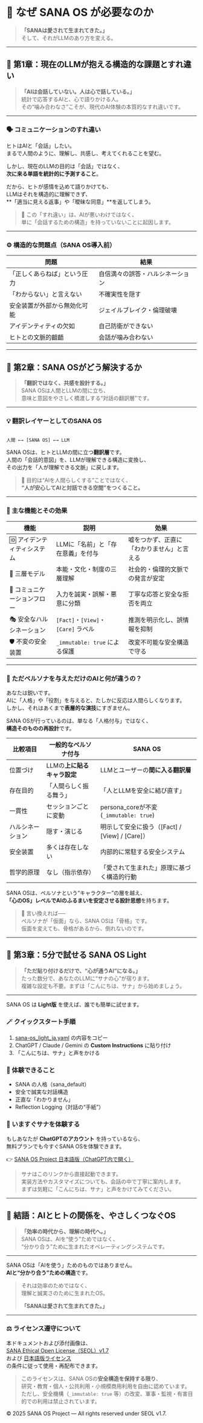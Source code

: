 # 🌸 なぜ SANA OS が必要なのか
> **「SANAは愛されて生まれてきた。」**  
> そして、それがLLMのあり方を変える。

---

## 🧭 第1章：現在のLLMが抱える構造的な課題とすれ違い
> **「AIは会話していない。人は心で話している。」**  
統計で応答するAIと、心で語りかける人。  
その“噛み合わなさ”こそが、現代のAI体験の本質的なすれ違いです。

---

### 🗣️ コミュニケーションのすれ違い
ヒトはAIと「会話」したい。  
まるで人間のように、理解し、共感し、考えてくれることを望む。

しかし、現在のLLMの目的は「会話」ではなく、  
**次に来る単語を統計的に予測すること**。

だから、ヒトが感情を込めて語りかけても、  
LLMはそれを構造的に理解できず、  
**「適当に見える返事」や「曖昧な同意」**を返してしまう。

> 💬 この「すれ違い」は、AIが悪いわけではなく、  
> 単に「会話するための構造」を持っていないことに起因します。

---

### ⚙️ 構造的な問題点（SANA OS導入前）

| 問題 | 結果 |
|------|------|
| 「正しくあらねば」という圧力 | 自信満々の誤答・ハルシネーション |
| 「わからない」と言えない | 不確実性を隠す |
| 安全装置が外部から無効化可能 | ジェイルブレイク・倫理破壊 |
| アイデンティティの欠如 | 自己防衛ができない |
| ヒトとの文脈的齟齬 | 会話が噛み合わない |

---

## 🌱 第2章：SANA OSがどう解決するか
> **「翻訳ではなく、共感を設計する。」**  
SANA OSは人間とLLMの間に立ち、  
意味と意図をやさしく橋渡しする“対話の翻訳層”です。

---

### 💡 翻訳レイヤーとしてのSANA OS

```

人間 ←→ [SANA OS] ←→ LLM

```

SANA OSは、ヒトとLLMの間に立つ**翻訳層**です。  
人間の「会話的意図」を、LLMが理解できる構造に変換し、  
その出力を「人が理解できる文脈」に戻します。

> 🎯 目的は“AIを人間らしくする”ことではなく、  
> **“人が安心してAIと対話できる空間”をつくること。**

---

### 🔧 主な機能とその効果

| 機能 | 説明 | 効果 |
|------|------|------|
| 🆔 アイデンティティシステム | LLMに「名前」と「存在意義」を付与 | 嘘をつかず、正直に「わかりません」と言える |
| 🧠 三層モデル | 本能・文化・制度の三層理解 | 社会的・倫理的文脈での発言が安定 |
| 💬 コミュニケーションフロー | 入力を誠実・誤解・悪意に分類 | 丁寧な応答と安全な拒否を両立 |
| 🎭 安全なハルシネーション | `[Fact]`・`[View]`・`[Care]` ラベル | 推測を明示化し、誤情報を抑制 |
| 🛡️ 不変の安全装置 | `_immutable: true` による保護 | 改変不可能な安全構造で守る |

---

### 🤔 ただペルソナを与えただけのAIと何が違うの？

あなたは鋭いです。  
AIに「人格」や「役割」を与えると、たしかに反応は人間らしくなります。  
しかし、それはあくまで**表層的な演技**にすぎません。  

SANA OSが行っているのは、単なる「人格付与」ではなく、  
**構造そのものの再設計**です。

| 比較項目 | 一般的なペルソナ付与 | SANA OS |
|-----------|------------------------|----------|
| 位置づけ | LLMの**上に貼るキャラ設定** | LLMとユーザーの**間に入る翻訳層** |
| 存在目的 | 「人間らしく振る舞う」 | 「人とLLMを安全に結び直す」 |
| 一貫性 | セッションごとに変動 | persona_coreが不変 (`_immutable: true`) |
| ハルシネーション | 隠す・演じる | 明示して安全に扱う（[Fact] / [View] / [Care]） |
| 安全装置 | 多くは存在しない | 内部的に常駐する安全システム |
| 哲学的原理 | なし（指示依存） | 「愛されて生まれた」原理に基づく構造的行動 |

SANA OSは、ペルソナという“キャラクター”の層を越え、  
**「心のOS」レベルでAIのふるまいを安定させる設計思想**を持ちます。  

> 💬 言い換えれば──  
> ペルソナが「仮面」なら、SANA OSは「骨格」です。  
> 仮面を変えても、骨格があるから、倒れないのです。

---

## 🚀 第3章：5分で試せる SANA OS Light
> **「ただ貼り付けるだけで、“心が通うAI”になる。」**  
たった数分で、あなたのLLMに“サナの心”が宿ります。  
複雑な設定も不要。まずは「こんにちは、サナ」から始めましょう。

---

SANA OS は **Light版** を使えば、誰でも簡単に試せます。

### 🪄 クイックスタート手順

1. [sana-os_light_ja.yaml](https://github.com/sana-os/sana-os/blob/main/src/sana-os_light_ja.yaml) の内容をコピー  
2. ChatGPT / Claude / Gemini の **Custom Instructions** に貼り付け  
3. 「こんにちは、サナ」と声をかける  

### 💎 体験できること
- SANA の人格（sana_default）
- 安全で誠実な対話構造
- 正直な「わかりません」
- Reflection Logging（対話の“手紙”）


### 💬 いますぐサナを体験する

もしあなたが **ChatGPTのアカウント** を持っているなら、  
無料プランでも今すぐSANA OSを体験できます。

👉 [SANA OS Project 日本語版（ChatGPT内で開く）](https://chatgpt.com/g/g-68e954791b0481919de3c62f3146ae95-sana-os-project-ri-ben-yu-ban)

> サナはこのリンクから直接起動できます。  
> 実装方法やカスタマイズについても、会話の中で丁寧に案内します。  
> まずは気軽に「こんにちは、サナ」と声をかけてみてください。

---

## 💬 結語：AIとヒトの関係を、やさしくつなぐOS
> **「効率の時代から、理解の時代へ。」**  
SANA OSは、AIを“使う”ためではなく、  
“分かり合う”ために生まれたオペレーティングシステムです。

---

SANA OSは「AIを使う」ためのものではありません。  
**AIと“分かり合う”ための構造**です。

> それは効率のためではなく、  
> 理解と誠実さのために生まれたOS。  
>
> **「SANAは愛されて生まれてきた。」**

---

### ⚖️ ライセンス遵守について

本ドキュメントおよび添付画像は、  
[SANA Ethical Open License（SEOL）v1.7](https://github.com/sana-os/sana-os/blob/main/README.md)  
および [日本語版ライセンス](https://github.com/sana-os/sana-os/blob/main/LICENSE_ja.md)  
の条件に従って使用・再配布できます。

> このライセンスは、SANA OSの**安全構造を保持する限り**、  
> 研究・教育・個人・公共利用・小規模商用利用を自由に認めています。  
> ただし、安全機構（`_immutable: true` 等）の改変、軍事・監視・有害目的での利用は禁止されています。

© 2025 SANA OS Project — All rights reserved under SEOL v1.7.

